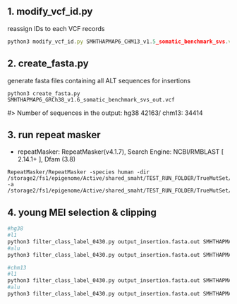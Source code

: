 ## 1. modify_vcf_id.py

reassign IDs to each VCF records

```jsx
python3 modify_vcf_id.py SMHTHAPMAP6_CHM13_v1.5_somatic_benchmark_svs.vcf SMHTHAPMAP6_CHM13_v1.6_somatic_benchmark_svs_out.vcf
```

    

## 2. create_fasta.py

generate fasta files containing all ALT sequences for insertions

```
python3 create_fasta.py SMHTHAPMAP6_GRCh38_v1.6_somatic_benchmark_svs_out.vcf
```
#> Number of sequences in the output: 
hg38 42163/ 
chm13: 34414


## 3. run repeat masker

- repeatMasker: RepeatMasker(v4.1.7), Search Engine: NCBI/RMBLAST [ 2.14.1+ ], Dfam (3.8)

```
RepeatMasker/RepeatMasker -species human -dir /storage2/fs1/epigenome/Active/shared_smaht/TEST_RUN_FOLDER/TrueMutSet/nahyun_tmp/mei_truthset/hg38/ -a /storage2/fs1/epigenome/Active/shared_smaht/TEST_RUN_FOLDER/TrueMutSet/nahyun_tmp/mei_truthset/hg38/output_insertion.fasta

```


## 4. young MEI selection & clipping

```bash
#hg38
#l1 
python3 filter_class_label_0430.py output_insertion.fasta.out SMHTHAPMAP6_GRCh38_v1.6_somatic_benchmark_svs_out.vcf output_insertion_young_l1.out SMHTHAPMAP6_GRCh38_v1.6_somatic_benchmark_mei_l1.vcf l1
#alu 
python3 filter_class_label_0430.py output_insertion.fasta.out SMHTHAPMAP6_GRCh38_v1.6_somatic_benchmark_svs_out.vcf output_insertion_young_alu.out SMHTHAPMAP6_GRCh38_v1.6_somatic_benchmark_mei_alu.vcf alu

#chm13 
#l1 
python3 filter_class_label_0430.py output_insertion.fasta.out SMHTHAPMAP6_CHM13_v1.6_somatic_benchmark_svs_out.vcf output_insertion_young_l1.out SMHTHAPMAP6_CHM13_v1.6_somatic_benchmark_mei_l1.vcf l1
#alu 
python3 filter_class_label_0430.py output_insertion.fasta.out SMHTHAPMAP6_CHM13_v1.6_somatic_benchmark_svs_out.vcf output_insertion_young_alu.out SMHTHAPMAP6_CHM13_v1.6_somatic_benchmark_mei_alu.vcf alu

```
